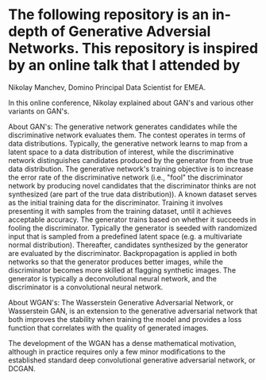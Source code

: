 # The following repository is an in-depth of Generative Adversial Networks. This repository is inspired by an online talk that I attended by 
Nikolay Manchev, Domino Principal Data Scientist for EMEA.

In this online conference, Nikolay explained about GAN's and various other variants on GAN's.

About GAN's:
The generative network generates candidates while the discriminative network evaluates them.
The contest operates in terms of data distributions. Typically, the generative network learns to map from a latent space to a data distribution of interest, while the discriminative network distinguishes candidates produced by the generator from the true data distribution. 
The generative network's training objective is to increase the error rate of the discriminative network (i.e., "fool" the discriminator network by producing novel candidates that the discriminator thinks are not synthesized (are part of the true data distribution)).
A known dataset serves as the initial training data for the discriminator. Training it involves presenting it with samples from the training dataset, until it achieves acceptable accuracy. The generator trains based on whether it succeeds in fooling the discriminator.
Typically the generator is seeded with randomized input that is sampled from a predefined latent space (e.g. a multivariate normal distribution). Thereafter, candidates synthesized by the generator are evaluated by the discriminator. Backpropagation is applied in both networks so that the generator produces better images, while the discriminator becomes more skilled at flagging synthetic images.
The generator is typically a deconvolutional neural network, and the discriminator is a convolutional neural network.

About WGAN's:
The Wasserstein Generative Adversarial Network, or Wasserstein GAN, is an extension to the generative adversarial network that both improves the stability when training the model and provides a loss function that correlates with the quality of generated images.

The development of the WGAN has a dense mathematical motivation, although in practice requires only a few minor modifications to the established standard deep convolutional generative adversarial network, or DCGAN.

